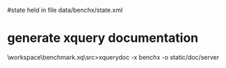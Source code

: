 #state
held in file data/benchx/state.xml

# generate xquery documentation
\workspace\benchmark.xq\src>xquerydoc -x benchx -o static/doc/server
